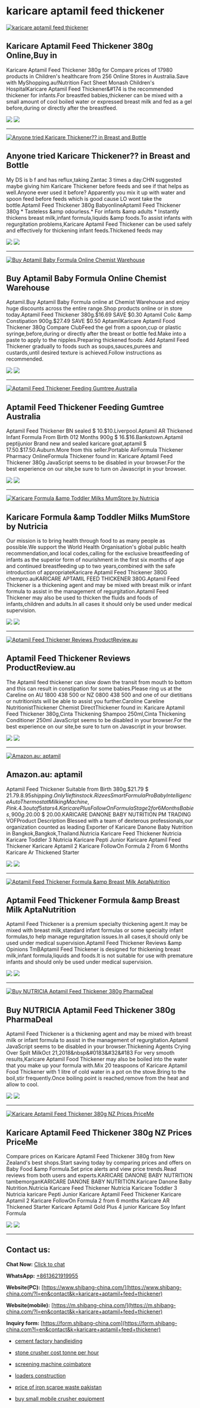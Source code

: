 # karicare aptamil feed thickener

<a href="https://swt.shibang-china.com/?l=en&img&k=karicare+aptamil+feed+thickener" target="_blank">![karicare aptamil feed thickener](http://static.shibang-china.com/all-800x300/1415.jpg)</a>

## Karicare Aptamil Feed Thickener 380g Online,Buy in
Karicare Aptamil Feed Thickener 380g for Compare prices of 17980 products in Children's healthcare from 256 Online Stores in Australia.Save with MyShopping.au!Nutrition Fact Sheet Monash Children's HospitalKaricare Aptamil Feed Thickener&#174 is the recommended thickener for infants.For breastfed babies,thickener can be mixed with a small amount of cool boiled water or expressed breast milk and fed as a gel before,during or directly after the breastfeed.


<a href="https://whatsapp.shibangsoft.com/WhatsApp.php" target="_blank" title="WhatsApp">![](http://static.shibang-china.com/icon/whatsapp.png)</a> <a href="https://swt.shibang-china.com/?l=en&icon&k=karicare+aptamil+feed+thickener" target="_blank">![](http://static.shibang-china.com/icon/chat-en.png)</a>

---

<a href="https://swt.shibang-china.com/?l=en&img&k=karicare+aptamil+feed+thickener" target="_blank">![Anyone tried Karicare Thickener?? in Breast and Bottle](http://static.shibang-china.com/all-800x300/1424.jpg)</a>

## Anyone tried Karicare Thickener?? in Breast and Bottle
My DS is b f and has reflux,taking Zantac 3 times a day.CHN suggested maybe giving him Karicare Thickener before feeds and see if that helps as well.Anyone ever used it before? Apparently you mix it up with water and spoon feed before feeds which is good cause LO wont take the bottle.Aptamil Feed Thickener 380g BabyonlineAptamil Feed Thickener 380g * Tasteless &amp odourless.* For infants &amp adults * Instantly thickens breast milk,infant formula,liquids &amp foods.To assist infants with regurgitation problems,Karicare Aptamil Feed Thickener can be used safely and effectively for thickening infant feeds.Thickened feeds may


<a href="https://whatsapp.shibangsoft.com/WhatsApp.php" target="_blank" title="WhatsApp">![](http://static.shibang-china.com/icon/whatsapp.png)</a> <a href="https://swt.shibang-china.com/?l=en&icon&k=karicare+aptamil+feed+thickener" target="_blank">![](http://static.shibang-china.com/icon/chat-en.png)</a>

---

<a href="https://swt.shibang-china.com/?l=en&img&k=karicare+aptamil+feed+thickener" target="_blank">![Buy Aptamil Baby Formula Online Chemist Warehouse](http://static.shibang-china.com/all-800x300/274.jpg)</a>

## Buy Aptamil Baby Formula Online Chemist Warehouse
Aptamil.Buy Aptamil Baby Formula online at Chemist Warehouse and enjoy huge discounts across the entire range.Shop products online or in store today.Aptamil Feed Thickener 380g.$16.69 SAVE $0.30 Aptamil Colic &amp Constipation 900g.$27.49 SAVE $0.50 AptamilKaricare Aptamil Food Thickener 380g Compare ClubFeed the gel from a spoon,cup or plastic syringe,before,during or directly after the breast or bottle fed.Make into a paste to apply to the nipples.Preparing thickened foods: Add Aptamil Feed Thickener gradually to foods such as soups,sauces,purees and custards,until desired texture is achieved.Follow instructions as recommended.


<a href="https://whatsapp.shibangsoft.com/WhatsApp.php" target="_blank" title="WhatsApp">![](http://static.shibang-china.com/icon/whatsapp.png)</a> <a href="https://swt.shibang-china.com/?l=en&icon&k=karicare+aptamil+feed+thickener" target="_blank">![](http://static.shibang-china.com/icon/chat-en.png)</a>

---

<a href="https://swt.shibang-china.com/?l=en&img&k=karicare+aptamil+feed+thickener" target="_blank">![Aptamil Feed Thickener Feeding Gumtree Australia](http://static.shibang-china.com/all-800x300/731.jpg)</a>

## Aptamil Feed Thickener Feeding Gumtree Australia
Aptamil Feed Thickener BN sealed $ 10.$10.Liverpool.Aptamil AR Thickened Infant Formula From Birth 012 Months 900g $ 16.$16.Bankstown.Aptamil peptijunior Brand new and sealed karicare goat,aptamil $ 17.50.$17.50.Auburn.More from this seller.Portable AirFormula Thickener Pharmacy OnlineFormula Thickener found in: Karicare Aptamil Feed Thickener 380g JavaScript seems to be disabled in your browser.For the best experience on our site,be sure to turn on Javascript in your browser.


<a href="https://whatsapp.shibangsoft.com/WhatsApp.php" target="_blank" title="WhatsApp">![](http://static.shibang-china.com/icon/whatsapp.png)</a> <a href="https://swt.shibang-china.com/?l=en&icon&k=karicare+aptamil+feed+thickener" target="_blank">![](http://static.shibang-china.com/icon/chat-en.png)</a>

---

<a href="https://swt.shibang-china.com/?l=en&img&k=karicare+aptamil+feed+thickener" target="_blank">![Karicare Formula &amp Toddler Milks MumStore by Nutricia](http://static.shibang-china.com/all-800x300/297.jpg)</a>

## Karicare Formula &amp Toddler Milks MumStore by Nutricia
Our mission is to bring health through food to as many people as possible.We support the World Health Organisation's global public health recommendation,and local codes,calling for the exclusive breastfeeding of infants as the superior form of nourishment in the first six months of age and continued breastfeeding up to two years,combined with the safe introduction of appropriateKaricare Aptamil Feed Thickener 380G chempro.auKARICARE APTAMIL FEED THICKENER 380G.Aptamil Feed Thickener is a thickening agent and may be mixed with breast milk or infant formula to assist in the management of regurgitation.Aptamil Feed Thickener may also be used to thicken the fluids and foods of infants,children and adults.In all cases it should only be used under medical supervision.


<a href="https://whatsapp.shibangsoft.com/WhatsApp.php" target="_blank" title="WhatsApp">![](http://static.shibang-china.com/icon/whatsapp.png)</a> <a href="https://swt.shibang-china.com/?l=en&icon&k=karicare+aptamil+feed+thickener" target="_blank">![](http://static.shibang-china.com/icon/chat-en.png)</a>

---

<a href="https://swt.shibang-china.com/?l=en&img&k=karicare+aptamil+feed+thickener" target="_blank">![Aptamil Feed Thickener Reviews ProductReview.au](http://static.shibang-china.com/all-800x300/1485.jpg)</a>

## Aptamil Feed Thickener Reviews ProductReview.au
The Aptamil feed thickener can slow down the transit from mouth to bottom and this can result in constipation for some babies.Please ring us at the Careline on AU 1800 438 500 or NZ 0800 438 500 and one of our dietitians or nutritionists will be able to assist you further.Caroline Careline NutritionistThickener Chemist DirectThickener found in: Karicare Aptamil Feed Thickener 380g,Cinta Thickening Shampoo 250ml,Cinta Thickening Conditioner 250ml JavaScript seems to be disabled in your browser.For the best experience on our site,be sure to turn on Javascript in your browser.


<a href="https://whatsapp.shibangsoft.com/WhatsApp.php" target="_blank" title="WhatsApp">![](http://static.shibang-china.com/icon/whatsapp.png)</a> <a href="https://swt.shibang-china.com/?l=en&icon&k=karicare+aptamil+feed+thickener" target="_blank">![](http://static.shibang-china.com/icon/chat-en.png)</a>

---

<a href="https://swt.shibang-china.com/?l=en&img&k=karicare+aptamil+feed+thickener" target="_blank">![Amazon.au: aptamil](http://static.shibang-china.com/all-800x300/1112.jpg)</a>

## Amazon.au: aptamil
Aptamil Feed Thickener Suitable from Birth 380g.$21.79 $ 21.79.$8.95 shipping.Only 1 left in stock.Rizees Smart Formula Pro Baby Intelligence Auto Thermostat Milking Machine,Pink.4.3 out of 5 stars 4.Karicare Plus FollowOn Formula Stage 2 for 6 Months Babies,900g.$20.00 $ 20.00.KARICARE DANONE BABY NUTRITION PM TRADING VOFProduct Description Blessed with a team of dexterous professionals,our organization counted as leading Exporter of Karicare Danone Baby Nutrition in Bangkok,Bangkok,Thailand.Nutricia Karicare Feed Thickener Nutricia Karicare Toddler 3 Nutricia Karicare Pepti Junior Karicare Aptamil Feed Thickener Karicare Aptamil 2 Karicare FollowOn Formula 2 From 6 Months Karicare Ar Thickened Starter


<a href="https://whatsapp.shibangsoft.com/WhatsApp.php" target="_blank" title="WhatsApp">![](http://static.shibang-china.com/icon/whatsapp.png)</a> <a href="https://swt.shibang-china.com/?l=en&icon&k=karicare+aptamil+feed+thickener" target="_blank">![](http://static.shibang-china.com/icon/chat-en.png)</a>

---

<a href="https://swt.shibang-china.com/?l=en&img&k=karicare+aptamil+feed+thickener" target="_blank">![Aptamil Feed Thickener Formula &amp Breast Milk AptaNutrition](http://static.shibang-china.com/all-800x300/965.jpg)</a>

## Aptamil Feed Thickener Formula &amp Breast Milk AptaNutrition
Aptamil Feed Thickener is a premium specialty thickening agent.It may be mixed with breast milk,standard infant formulas or some specialty infant formulas,to help manage regurgitation issues.In all cases,it should only be used under medical supervision.Aptamil Feed Thickener Reviews &amp Opinions TmBAptamil Feed Thickener is designed for thickening breast milk,infant formula,liquids and foods.It is not suitable for use with premature infants and should only be used under medical supervision.


<a href="https://whatsapp.shibangsoft.com/WhatsApp.php" target="_blank" title="WhatsApp">![](http://static.shibang-china.com/icon/whatsapp.png)</a> <a href="https://swt.shibang-china.com/?l=en&icon&k=karicare+aptamil+feed+thickener" target="_blank">![](http://static.shibang-china.com/icon/chat-en.png)</a>

---

<a href="https://swt.shibang-china.com/?l=en&img&k=karicare+aptamil+feed+thickener" target="_blank">![Buy NUTRICIA Aptamil Feed Thickener 380g PharmaDeal](http://static.shibang-china.com/all-800x300/1522.jpg)</a>

## Buy NUTRICIA Aptamil Feed Thickener 380g PharmaDeal
Aptamil Feed Thickener is a thickening agent and may be mixed with breast milk or infant formula to assist in the management of regurgitation.Aptamil JavaScript seems to be disabled in your browser.Thickening Agents Crying Over Spilt MilkOct 21,2018&nbsp&#0183&#32&#183 For very smooth results,Karicare Aptamil Food Thickener may also be boiled into the water that you make up your formula with.Mix 20 teaspoons of Karicare Aptamil Food Thickener with 1 litre of cold water in a pot on the stove.Bring to the boil,stir frequently.Once boiling point is reached,remove from the heat and allow to cool.


<a href="https://whatsapp.shibangsoft.com/WhatsApp.php" target="_blank" title="WhatsApp">![](http://static.shibang-china.com/icon/whatsapp.png)</a> <a href="https://swt.shibang-china.com/?l=en&icon&k=karicare+aptamil+feed+thickener" target="_blank">![](http://static.shibang-china.com/icon/chat-en.png)</a>

---

<a href="https://swt.shibang-china.com/?l=en&img&k=karicare+aptamil+feed+thickener" target="_blank">![Karicare Aptamil Feed Thickener 380g NZ Prices PriceMe](http://static.shibang-china.com/all-800x300/477.jpg)</a>

## Karicare Aptamil Feed Thickener 380g NZ Prices PriceMe
Compare prices on Karicare Aptamil Feed Thickener 380g from New Zealand's best shops.Start saving today by comparing prices and offers on Baby Food &amp Formula.Set price alerts and view price trends.Read reviews from both users and experts.KARICARE DANONE BABY NUTRITION tambemorganKARICARE DANONE BABY NUTRITION.Karicare Danone Baby Nutrition.Nutricia Karicare Feed Thickener Nutricia Karicare Toddler 3 Nutricia karicare Pepti Junior Karicare Aptamil Feed Thickener Karicare Aptamil 2 Karicare FollowOn Formula 2 from 6 months Karicare AR Thickened Starter Karicare Aptamil Gold Plus 4 junior Karicare Soy Infant Formula


<a href="https://whatsapp.shibangsoft.com/WhatsApp.php" target="_blank" title="WhatsApp">![](http://static.shibang-china.com/icon/whatsapp.png)</a> <a href="https://swt.shibang-china.com/?l=en&icon&k=karicare+aptamil+feed+thickener" target="_blank">![](http://static.shibang-china.com/icon/chat-en.png)</a>

---
## Contact us:

**Chat Now:** [Click to chat](https://swt.shibang-china.com?l=en&contact&k=karicare+aptamil+feed+thickener)

**WhatsApp:**  [+8613621919955](https://whatsapp.shibangsoft.com/WhatsApp.php)

**Website(PC):** [https://www.shibang-china.com/](https://www.shibang-china.com/?l=en&contact&k=karicare+aptamil+feed+thickener)

**Website(mobile):** [https://m.shibang-china.com/](https://m.shibang-china.com/?l=en&contact&k=karicare+aptamil+feed+thickener)

**Inquiry form:** [https://form.shibang-china.com](https://form.shibang-china.com?l=en&contact&k=karicare+aptamil+feed+thickener)

* [cement factory handleiding](../120/cement%20factory%20handleiding.md)

* [stone crusher cost tonne per hour](../116/stone%20crusher%20cost%20tonne%20per%20hour.md)

* [screening machine coimbatore](../118/screening%20machine%20coimbatore.md)

* [loaders construction](../117/loaders%20construction.md)

* [price of iron scarpe waste pakistan](../119/price%20of%20iron%20scarpe%20waste%20pakistan.md)

* [buy small mobile crusher equipment](../123/buy%20small%20mobile%20crusher%20equipment.md)